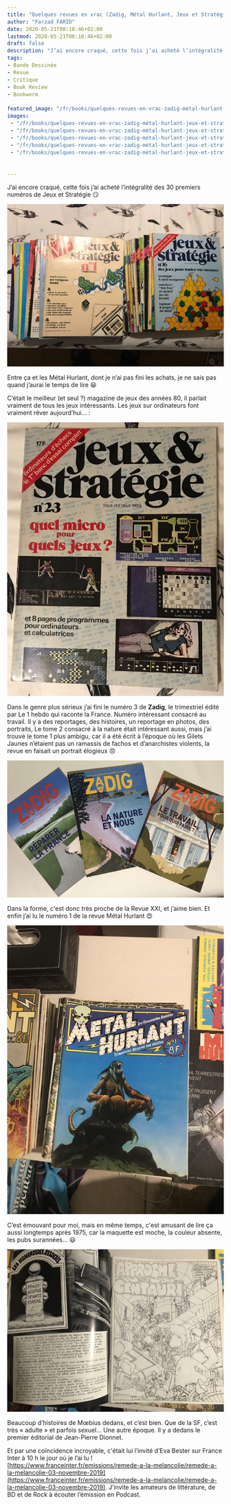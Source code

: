 ```yaml
---
title: "Quelques revues en vrac (Zadig, Métal Hurlant, Jeux et Stratégie)"
author: "Farzad FARID"
date: 2020-05-21T00:18:46+02:00
lastmod: 2020-05-21T00:18:46+02:00
draft: false
description: "J’ai encore craqué, cette fois j’ai acheté l’intégralité des 30 premiers numéros de Jeux et Stratégie 😏"
tags:
- Bande Dessinée
- Revue
- Critique
- Book Review
- Bookworm

featured_image: "/fr/books/quelques-revues-en-vrac-zadig-métal-hurlant-jeux-et-stratégie/images/1.jpeg" 
images:
 - "/fr/books/quelques-revues-en-vrac-zadig-métal-hurlant-jeux-et-stratégie/images/1.jpeg"
 - "/fr/books/quelques-revues-en-vrac-zadig-métal-hurlant-jeux-et-stratégie/images/2.jpeg"
 - "/fr/books/quelques-revues-en-vrac-zadig-métal-hurlant-jeux-et-stratégie/images/3.jpeg"
 - "/fr/books/quelques-revues-en-vrac-zadig-métal-hurlant-jeux-et-stratégie/images/4.jpeg"
 - "/fr/books/quelques-revues-en-vrac-zadig-métal-hurlant-jeux-et-stratégie/images/5.jpeg"


---
```


J’ai encore craqué, cette fois j’ai acheté l’intégralité des 30 premiers numéros de Jeux et Stratégie 😏




![image](images/1.jpeg#layoutTextWidth)



Entre ça et les Métal Hurlant, dont je n’ai pas fini les achats, je ne sais pas quand j’aurai le temps de lire 😆

C’était le meilleur (et seul ?) magazine de jeux des années 80, il parlait vraiment de tous les jeux intéressants. Les jeux sur ordinateurs font vraiment rêver aujourd’hui… :




![image](images/2.jpeg#layoutTextWidth)

Dans le genre plus sérieux j’ai fini le numéro 3 de **Zadig**, le trimestriel édité par Le 1 hebdo qui raconte la France. Numéro intéressant consacré au travail. Il y a des reportages, des histoires, un reportage en photos, des portraits, Le tome 2 consacré à la nature était intéressant aussi, mais j’ai trouvé le tome 1 plus ambigu, car il a été écrit à l’époque où les Gilets Jaunes n’étaient pas un ramassis de fachos et d’anarchistes violents, la revue en faisait un portrait élogieux 😠




![image](images/3.jpeg#layoutTextWidth)



Dans la forme, c'est donc très proche de la Revue XXI, et j’aime bien. Et enfin j’ai lu le numéro 1 de la revue Métal Hurlant 😍




![image](images/4.jpeg#layoutTextWidth)



C’est émouvant pour moi, mais en même temps, c'est amusant de lire ça aussi longtemps après 1975, car la maquette est moche, la couleur absente, les pubs surannées… 😃




![image](images/5.jpeg#layoutTextWidth)



Beaucoup d’histoires de Mœbius dedans, et c’est bien. Que de la SF, c’est très « adulte » et parfois sexuel… Une autre époque. Il y a dedans le premier éditorial de Jean-Pierre Dionnet. 

Et par une coïncidence incroyable, c'était lui l’invité d’Eva Bester sur France Inter à 10 h le jour où je l’ai lu ! [https://www.franceinter.fr/emissions/remede-a-la-melancolie/remede-a-la-melancolie-03-novembre-2019](https://www.franceinter.fr/emissions/remede-a-la-melancolie/remede-a-la-melancolie-03-novembre-2019). J’invite les amateurs de littérature, de BD et de Rock à écouter l’émission en Podcast.
